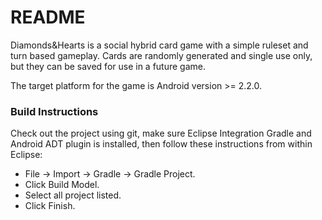 # README #

Diamonds&Hearts is a social hybrid card game with a simple ruleset and turn based gameplay. Cards are randomly generated and single use only, but they can be saved for use in a future game.

The target platform for the game is Android version >= 2.2.0.

### Build Instructions ###

Check out the project using git, make sure Eclipse Integration Gradle and Android ADT plugin is installed, then follow these instructions from within Eclipse:

* File -> Import -> Gradle -> Gradle Project.
* Click Build Model.
* Select all project listed.
* Click Finish.